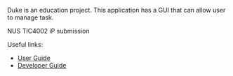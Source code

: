 Duke is an education project.
This application has a GUI that can allow user to manage task.

NUS TIC4002 iP submission

Useful links:
* [User Guide](UserGuide.md)
* [Developer Guide](DeveloperGuide.md)

